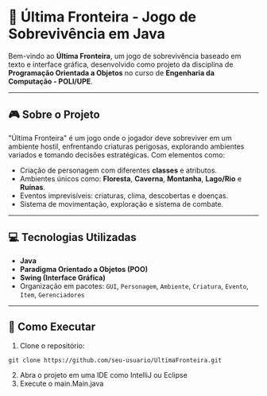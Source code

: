 # 🌲 Última Fronteira - Jogo de Sobrevivência em Java

Bem-vindo ao **Última Fronteira**, um jogo de sobrevivência baseado em texto e interface gráfica, desenvolvido como projeto da disciplina de **Programação Orientada a Objetos** no curso de **Engenharia da Computação - POLI/UPE**.

---

## 🎮 Sobre o Projeto

"Última Fronteira" é um jogo onde o jogador deve sobreviver em um ambiente hostil, enfrentando criaturas perigosas, explorando ambientes variados e tomando decisões estratégicas. Com elementos como:

- Criação de personagem com diferentes **classes** e atributos.
- Ambientes únicos como: **Floresta**, **Caverna**, **Montanha**, **Lago/Rio** e **Ruínas**.
- Eventos imprevisíveis: criaturas, clima, descobertas e doenças.
- Sistema de movimentação, exploração e sistema de combate.

---

## 💻 Tecnologias Utilizadas

- **Java**
- **Paradigma Orientado a Objetos (POO)**
- **Swing (Interface Gráfica)**
- Organização em pacotes: `GUI`, `Personagem`, `Ambiente`, `Criatura`, `Evento`, `Item`, `Gerenciadores`

---

## 🚀 Como Executar

1. Clone o repositório:

`git clone https://github.com/seu-usuario/UltimaFronteira.git`

2. Abra o projeto em uma IDE como IntelliJ ou Eclipse
3. Execute o main.Main.java

